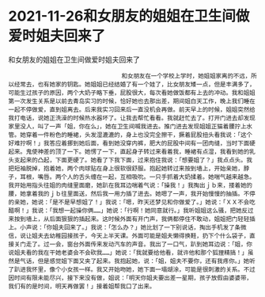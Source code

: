 # 2021-11-26和女朋友的姐姐在卫生间做爱时姐夫回来了



和女朋友的姐姐在卫生间做爱时姐夫回来了



                
									和女朋友在一个学校上学时，她姐姐家离的不远，所以经常去，也有她家的钥匙。她姐姐已经结婚了有一个娃了，比女朋友矮一点，但是丰满多了，可能生过孩子的原因，两个大奶子略下垂，屁股很大，每次看她做饭都有上去的冲动。我和姐姐第一次发生关系是以前去青岛实习的时候，恰好她也去那出差，期间姐白天工作，晚上我们睡在一起不停做爱，直到姐离去。后来我实习回来后一直没机会再做。前天早上的时候，姐姐突然给我打电话，说她正洗澡的时候热水器坏了。让我去帮忙看看。我就赶忙去了。打开门进去却发现家里没人，叫了一声「姐，你在么」，她在卫生间喊我进去。推门进去发现姐姐正猫着腰拧上水管。她穿着一件粉色的睡裙，头发湿漉漉的，身上也没完全擦干，撅着屁股扭头看我说：「这个好难拧啊！」我答应着挪到她后面，看到她没穿内裤，肥大的屁股中间有一团肉缝，当时下面硬起来。鬼使神差的顶了一下。她愣了一下，直起身子转过来看着我，睡裙有点湿，我看到她的乳头支起来的凸起，下面更硬了。她看了下我下面，过来抱住我说：「想要姐了？」我点点头。我把短袖脱掉，抱着她，两个肉球贴在身上很软很舒服。抱起她转过来按到墙上，开始亲她，脖子，耳根，嘴唇。两个人的舌头缠在一起，互相吸吮。一只手抓着大奶揉着。她喘气越来越急。我开始用指头往姐的肉缝里面磨，她趴在我耳边喘着气说：「操我！」我掏出ｊｂ来，搂着她的腰，她拿着我的ｊｂ往里面送，然后我一用力插了进去。她嗯了一声，我开始慢慢的抽插。不停的亲她，她说：「是不是早想姐了！」我说：「嗯，昨天还梦见和你做爱了。」她说：「ＸＸ不会吃醋啊！」我说：「我想一起操你俩……」她说：「行啊！她同意就行。」我听姐姐这么骚，把她反过来按到墙上，从后面狠狠的插起来。这时候外面有开门声，我俩都停住不敢动，姐姐把门轻轻插上。小声说：「你姐夫回来了。」我说：「怎么办？」她比划了一下别说话，掏出手机发了条微信，说让姐夫去幼稚园接孩子，今天上半天课。外面可能是姐夫懒得换鞋，扔下个什么袋子，直接关门走了。过一会，窗台外面传来发动汽车的声音。我出了一口气，趴到她耳边说：「姐，你说姐夫看的我在干她老婆会不会砍我……」她说：「我就要给他看，就许他和那个狐狸精搞！」虽然是气话，但是感觉姐下面又夹了起来。我抱起她，说：「姐，姐夫不要你，还有我疼你。」她听了趴进我怀里，像个小女孩一样。我又开始吻她，她下面一塌煳涂，可能是很刺激的关系。不过因时间有限未能尽兴，接下来没有做，姐说：「明天你姐夫要出差一星期，孩子放假由婆婆带，我们有的是时间，明天再做罢！」接着姐帮我口了出来。 
									
								
            

